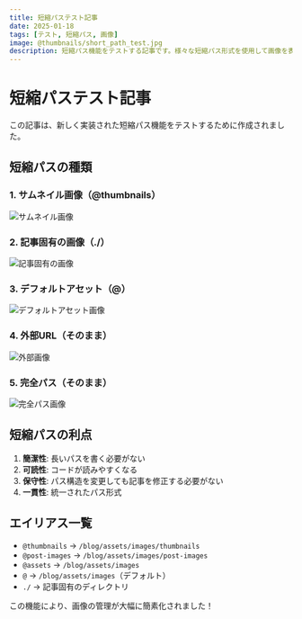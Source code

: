 ```yaml
---
title: 短縮パステスト記事
date: 2025-01-18
tags: [テスト, 短縮パス, 画像]
image: @thumbnails/short_path_test.jpg
description: 短縮パス機能をテストする記事です。様々な短縮パス形式を使用して画像を表示します。
---
```


# 短縮パステスト記事

この記事は、新しく実装された短縮パス機能をテストするために作成されました。

## 短縮パスの種類

### 1. サムネイル画像（@thumbnails）
![サムネイル画像](@thumbnails/short_path_test.jpg)

### 2. 記事固有の画像（./）
![記事固有の画像](./feature-diagram.png)

### 3. デフォルトアセット（@）
![デフォルトアセット画像](@general-image.jpg)

### 4. 外部URL（そのまま）
![外部画像](https://via.placeholder.com/400x300/ff6b6b/ffffff?text=External+Image)

### 5. 完全パス（そのまま）
![完全パス画像](/blog/assets/images/post-images/another-article/image.jpg)

## 短縮パスの利点

1. **簡潔性**: 長いパスを書く必要がない
2. **可読性**: コードが読みやすくなる
3. **保守性**: パス構造を変更しても記事を修正する必要がない
4. **一貫性**: 統一されたパス形式

## エイリアス一覧

- `@thumbnails` → `/blog/assets/images/thumbnails`
- `@post-images` → `/blog/assets/images/post-images`
- `@assets` → `/blog/assets/images`
- `@` → `/blog/assets/images`（デフォルト）
- `./` → 記事固有のディレクトリ

この機能により、画像の管理が大幅に簡素化されました！ 